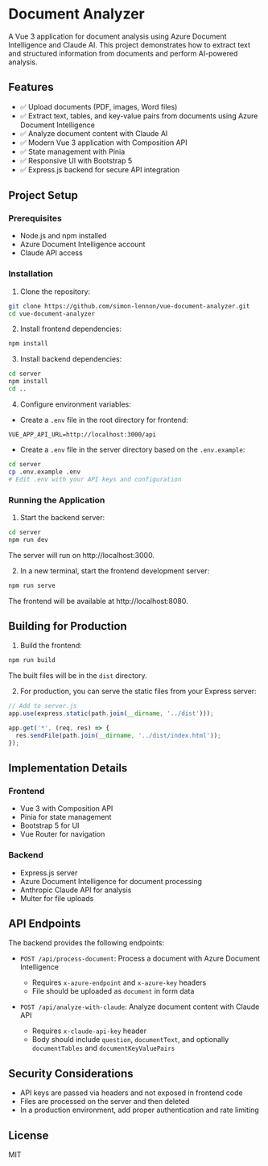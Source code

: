 # Document Analyzer

A Vue 3 application for document analysis using Azure Document Intelligence and Claude AI. This project demonstrates how to extract text and structured information from documents and perform AI-powered analysis.

## Features

- ✅ Upload documents (PDF, images, Word files)
- ✅ Extract text, tables, and key-value pairs from documents using Azure Document Intelligence
- ✅ Analyze document content with Claude AI
- ✅ Modern Vue 3 application with Composition API
- ✅ State management with Pinia
- ✅ Responsive UI with Bootstrap 5
- ✅ Express.js backend for secure API integration

## Project Setup

### Prerequisites

- Node.js and npm installed
- Azure Document Intelligence account
- Claude API access

### Installation

1. Clone the repository:

```bash
git clone https://github.com/simon-lennon/vue-document-analyzer.git
cd vue-document-analyzer
```

2. Install frontend dependencies:

```bash
npm install
```

3. Install backend dependencies:

```bash
cd server
npm install
cd ..
```

4. Configure environment variables:

- Create a `.env` file in the root directory for frontend:

```
VUE_APP_API_URL=http://localhost:3000/api
```

- Create a `.env` file in the server directory based on the `.env.example`:

```bash
cd server
cp .env.example .env
# Edit .env with your API keys and configuration
```

### Running the Application

1. Start the backend server:

```bash
cd server
npm run dev
```

The server will run on http://localhost:3000.

2. In a new terminal, start the frontend development server:

```bash
npm run serve
```

The frontend will be available at http://localhost:8080.

## Building for Production

1. Build the frontend:

```bash
npm run build
```

The built files will be in the `dist` directory.

2. For production, you can serve the static files from your Express server:

```javascript
// Add to server.js
app.use(express.static(path.join(__dirname, '../dist')));

app.get('*', (req, res) => {
  res.sendFile(path.join(__dirname, '../dist/index.html'));
});
```

## Implementation Details

### Frontend

- Vue 3 with Composition API
- Pinia for state management
- Bootstrap 5 for UI
- Vue Router for navigation

### Backend

- Express.js server
- Azure Document Intelligence for document processing
- Anthropic Claude API for analysis
- Multer for file uploads

## API Endpoints

The backend provides the following endpoints:

- `POST /api/process-document`: Process a document with Azure Document Intelligence
  - Requires `x-azure-endpoint` and `x-azure-key` headers
  - File should be uploaded as `document` in form data

- `POST /api/analyze-with-claude`: Analyze document content with Claude API
  - Requires `x-claude-api-key` header
  - Body should include `question`, `documentText`, and optionally `documentTables` and `documentKeyValuePairs`

## Security Considerations

- API keys are passed via headers and not exposed in frontend code
- Files are processed on the server and then deleted
- In a production environment, add proper authentication and rate limiting

## License

MIT
